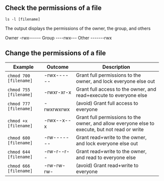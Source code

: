 ## Check the permissions of a file

```Shell
ls -l [filename]
```

The output displays the permissions of the owner, the group, and others

Owner	-rwx------
Group	----rwx---
Other	-------rwx

## Change the permissions of a file

| Example                | Outcome    | Description |
|------------------------|------------|-------------|
| `chmod 700 [filename]` | -rwx------ | Grant full permissions to the owner, and lock everyone else out |
| `chmod 755 [filename]` | -rwxr-xr-x | Grant full access to the owner, and read+execute to everyone else |
| `chmod 777 [filename]` | -rwxrwxrwx | (avoid) Grant full access to everyone |
| `chmod +x [filename]`  | -rwx--x--x | Grant full permissions to the owner, and allow everyone else to execute, but not read or write |
| `chmod 600 [filename]` | -rw------- | Grant read+write to the owner, and lock everyone else out |
| `chmod 644 [filename]` | -rw-r--r-- | Grant read+write to the owner, and read to everyone else |
| `chmod 666 [filename]` | -rw-rw-rw- | (avoid) Grant read+write to everyone |

